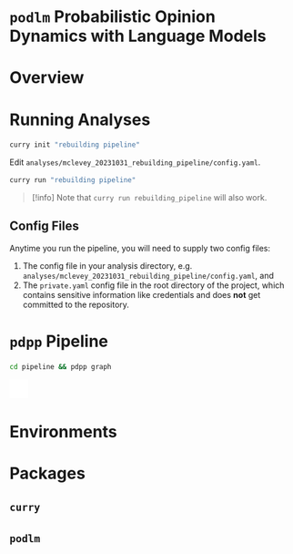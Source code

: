 # `podlm` Probabilistic Opinion Dynamics with Language Models

# Overview

# Running Analyses

```bash
curry init "rebuilding pipeline"
```

Edit `analyses/mclevey_20231031_rebuilding_pipeline/config.yaml`.

```bash
curry run "rebuilding pipeline"
```

> [!info] Note that `curry run rebuilding_pipeline` will also work.

## Config Files

Anytime you run the pipeline, you will need to supply two config files:

1. The config file in your analysis directory, e.g. `analyses/mclevey_20231031_rebuilding_pipeline/config.yaml`, and
2. The `private.yaml` config file in the root directory of the project, which contains sensitive information like credentials and does **not** get committed to the repository.


# `pdpp` Pipeline

```bash
cd pipeline && pdpp graph
```

![](pipeline/dependencies_sparse.png)

# Environments

# Packages

## `curry`

## `podlm`



